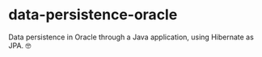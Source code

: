 # data-persistence-oracle
Data persistence in Oracle through a Java application, using Hibernate as JPA. 🤓
